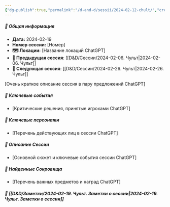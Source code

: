 ```yaml
---
{"dg-publish":true,"permalink":"/d-and-d/sessii/2024-02-12-chult/","created":"2024-02-19T19:23:07.054+03:00","updated":"2024-03-25T23:35:49.082+03:00"}
---
```



##### 📅 Общая информация

- **Дата:** 2024-02-19
- **Номер cессии:** [Номер]
- **🗺️ Локации:** [Название локаций ChatGPT]
- **🔗 Предыдущая сессия**: [[D&D/Сессии/2024-02-06. Чульт\|2024-02-06. Чульт]]
- **🔗 Следующая сессия**: [[D&D/Сессии/2024-02-26. Чульт\|2024-02-26. Чульт]]

[Очень краткое описание сессия в пару предложений ChatGPT]
##### 🔑 **Ключевые события** 
- [Критические решения, принятые игроками ChatGPT]
##### 🧍 **Ключевые персонажи** 
- [Перечень действующих лиц в сессии ChatGPT]
##### 📖 **Описание Сессии** 
- [Основной сюжет и ключевые события сессии ChatGPT]
##### 💎 **Найденные Сокровища** 
- [Перечень важных предметов и наград ChatGPT]
##### 📝 **[[D&D/Заметки/2024-02-19. Чульт. Заметки о сессии\|2024-02-19. Чульт. Заметки о сессии]]**
